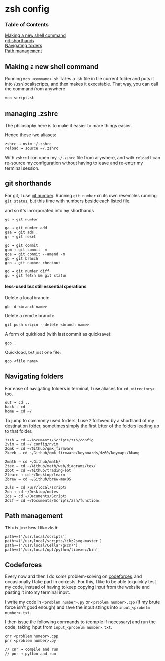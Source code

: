 # zsh config

### Table of Contents  
[Making a new shell command](#Making-a-new-shell-command)  
[git shorthands](#git-shorthands)  
[Navigating folders](#Navigating-folders)  
[Path management](#Path-management)

## Making a new shell command

Running `mco <command>.sh` Takes a .sh file in the current folder and puts it into /usr/local/scripts, and then makes it executable.
That way, you can call the command from anywhere
```bash
mco script.sh
```

## managing .zshrc

The philosophy here is to make it easier to make things easier.

Hence these two aliases:
```
zshrc → nvim ~/.zshrc
reload → source ~/.zshrc
```
With `zshrc` I can open my `~/.zshrc` file from anywhere, and with `reload` I can re-source my configuration without having to leave and re-enter my terminal session.

## git shorthands

For git, I use [git number](https://github.com/holygeek/git-number). Running `git number` on its own resembles running `git status`, but this time with numbers beside each listed file.

and so it's incorporated into my shorthands

```
gs → git number

ga → git number add
gaa → git add .
gr → git reset

gc → git commit
gcm → git commit -m
gca → git commit --amend -m
gb → git branch
gco → git number checkout

gd → git number diff
gu → git fetch && git status
```
#### less-used but still essential operations

Delete a local branch:

```
gb -d <branch name>
```

Delete a remote branch:

```
git push origin --delete <branch name>
```

A form of quickload (with last commit as quicksave):

```
gco .
```

Quickload, but just one file:

```
gco <file name>
```

## Navigating folders

For ease of navigating folders in terminal, I use aliases for `cd <directory>` too.

```
out → cd ..
back → cd -
home → cd ~/
```

To jump to commonly used folders, I use `2` followed by a shorthand of my destination folder, sometimes simply the first letter of the folders leading up to that folder.
```
2zsh → cd ~/Documents/Scripts/zsh/config
2vim → cd ~/.config/nvim
2qmk → cd ~/Github/qmk_firmware
2keeb → cd ~/Github/qmk_firmware/keyboards/dz60/keymaps/khang

2math → cd ~/Github/math/
2tex → cd ~/Github/math/web/diagrams/tex/
2bot → cd ~/Github/trading-bot
2learn → cd ~/Desktop/learn
2brew → cd ~/Github/brew-macOS

2uls → cd /usr/local/scripts
2dn → cd ~/Desktop/notes
2ds → cd ~/Documents/Scripts
2dzf → cd ~/Documents/Scripts/zsh/functions
```

## Path management
This is just how I like do it:
```
path+=('/usr/local/scripts')
path+=('/usr/local/scripts/tikz2svg-master')
path+=('/usr/local/Cellar/gcc@7')
path+=('/usr/local/opt/python/libexec/bin')
```

## Codeforces

Every now and then I do some problem-solving on [codeforces](https://codeforces.com), and occasionally I take part in contests. For this, I like to be able to quickly test my code, instead of having to keep copying input from the website and pasting it into my terminal input.

I write my code in `<problem number>.py` or `<problem number>.cpp` (if my brute force isn't good enough) and save the input strings into `input_<probelm number>.txt`.

I then issue the following commands to (compile if necessary) and run the code, taking input from  `input_<probelm number>.txt`.  
```
cnr <problem numebr>.cpp
pnr <problem number>.py

// cnr → compile and run
// pnr → python and run
```
